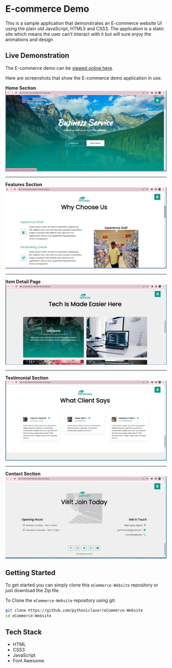 # E-commerce Demo

This is a sample application that demonstrates an E-commerce website UI using the plain old JavaScript, HTML5 and CSS3. The application is a static site which means the user can't interact with it but will sure enjoy the animations and design


## Live Demonstration

The E-commerce demo can be [viewed online here](https://e-commerce-website-indol.vercel.app/).

Here are screenshots that show the E-commerce demo application in use.

**Home Section**
<img src="./images/Screenshot (275).png" alt="Home Page" title="Home Page">


---

**Features Section**
<img src="./images/Screenshot (276).png" alt="Features Section" title="Features Section">

---

**Item Detail Page**
<img src="./images/Screenshot (274).png" alt="Service Section" title="Service Section">

---

**Testimonial Section**
<img src="./images/Screenshot (272).png" alt="Testimonial Section" title="Testimonial Section">

---

**Contact Section**
<img src="./images/Screenshot (273).png" alt="Contact Section" title="Contact Section">



## Getting Started
To get started  you can simply clone this `eCommerce-Website` repository or just download the Zip file.

To Clone the `eCommerce-Website` repository using git:

```bash
git clone https://github.com/pythoniclaver/eCommerce-Website
cd eCommerce-Website
```

## Tech Stack
* HTML
* CSS3
* JavaScript
* Font Awesome
